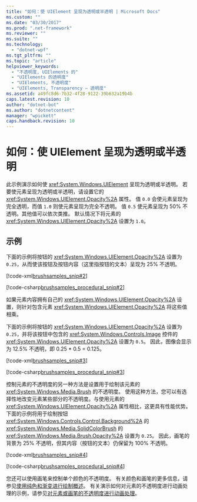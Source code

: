 ```yaml
---
title: "如何：使 UIElement 呈现为透明或半透明 | Microsoft Docs"
ms.custom: ""
ms.date: "03/30/2017"
ms.prod: ".net-framework"
ms.reviewer: ""
ms.suite: ""
ms.technology: 
  - "dotnet-wpf"
ms.tgt_pltfrm: ""
ms.topic: "article"
helpviewer_keywords: 
  - "不透明度, UIElements 的"
  - "UIElements 的透明度"
  - "UIElements, 不透明度"
  - "UIElements, Transparency — 透明度"
ms.assetid: a49fc8d6-7b32-4f28-9122-39b632a19b4b
caps.latest.revision: 10
author: "dotnet-bot"
ms.author: "dotnetcontent"
manager: "wpickett"
caps.handback.revision: 10
---
```

# 如何：使 UIElement 呈现为透明或半透明
此示例演示如何使 <xref:System.Windows.UIElement> 呈现为透明或半透明。  若要使元素呈现为透明或半透明，请设置它的 <xref:System.Windows.UIElement.Opacity%2A> 属性。  值 `0.0` 会使元素呈现为完全透明，而值 `1.0` 则使元素呈现为完全不透明。  值 `0.5` 使元素呈现为 50% 不透明。其他值可以依次类推。  默认情况下将元素的 <xref:System.Windows.UIElement.Opacity%2A> 设置为 `1.0`。  
  
## 示例  
 下面的示例将按钮的 <xref:System.Windows.UIElement.Opacity%2A> 设置为 `0.25`，从而使该按钮及按钮内容（这里指按钮的文本）呈现为 25% 不透明。  
  
 [!code-xml[brushsamples_snip#2](../../../../samples/snippets/csharp/VS_Snippets_Wpf/brushsamples_snip/CS/OpacityExample.xaml#2)]  
  
 [!code-csharp[brushsamples_procedural_snip#2](../../../../samples/snippets/csharp/VS_Snippets_Wpf/brushsamples_procedural_snip/CSharp/OpacityExample.cs#2)]  
  
 如果元素内容拥有自己的 <xref:System.Windows.UIElement.Opacity%2A> 设置，则针对包含元素 <xref:System.Windows.UIElement.Opacity%2A> 将这些值相乘。  
  
 下面的示例将按钮的 <xref:System.Windows.UIElement.Opacity%2A> 设置为 `0.25`，并将该按钮中包含的 <xref:System.Windows.Controls.Image> 控件的 <xref:System.Windows.UIElement.Opacity%2A> 设置为 `0.5`。  因此，图像会显示为 12.5% 不透明，即 0.25 \* 0.5 \= 0.125。  
  
 [!code-xml[brushsamples_snip#3](../../../../samples/snippets/csharp/VS_Snippets_Wpf/brushsamples_snip/CS/OpacityExample.xaml#3)]  
  
 [!code-csharp[brushsamples_procedural_snip#3](../../../../samples/snippets/csharp/VS_Snippets_Wpf/brushsamples_procedural_snip/CSharp/OpacityExample.cs#3)]  
  
 控制元素的不透明度的另一种方法是设置用于绘制该元素的 <xref:System.Windows.Media.Brush> 的不透明度。  使用这种方法，您可以有选择性地改变元素某些部分的不透明度。与使用元素的 <xref:System.Windows.UIElement.Opacity%2A> 属性相比，这更具有性能优势。  下面的示例将用于绘制按钮 <xref:System.Windows.Controls.Control.Background%2A> 的 <xref:System.Windows.Media.SolidColorBrush> 的 <xref:System.Windows.Media.Brush.Opacity%2A> 设置为 `0.25`。  因此，画笔的背景为 25% 不透明，但其内容（按钮的文本）仍保留为 100% 不透明。  
  
 [!code-xml[brushsamples_snip#4](../../../../samples/snippets/csharp/VS_Snippets_Wpf/brushsamples_snip/CS/OpacityExample.xaml#4)]  
  
 [!code-csharp[brushsamples_procedural_snip#4](../../../../samples/snippets/csharp/VS_Snippets_Wpf/brushsamples_procedural_snip/CSharp/OpacityExample.cs#4)]  
  
 您还可以使用画笔来控制单个颜色的不透明度。  有关颜色和画笔的更多信息，请参见[使用纯色和渐变进行绘制概述](../../../../docs/framework/wpf/graphics-multimedia/painting-with-solid-colors-and-gradients-overview.md)。  有关演示如何对元素的不透明度进行动画处理的示例，请参见[对元素或画笔的不透明度进行动画处理](../../../../docs/framework/wpf/graphics-multimedia/how-to-animate-the-opacity-of-an-element-or-brush.md)。
